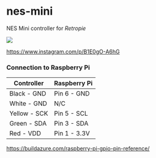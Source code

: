 # nes-mini
NES Mini controller for *Retropie*

![](https://lh3.googleusercontent.com/1MuaA7bW4KBUV2KLEFjmfDw7hFjSyk5HTJSPWEuIZQ1XwD9bnTrXSDeR_yeZ3iO2dLTFzAZ_GegNO0zjOfLJvOF0dtfKMnAVA7fxZ671bw4E_WN7umnOAB8-BC9ZFXpuybS4SrDZyNyoNVRQZ_Q4ZbM-4DdihXG_Ry0SbtSjBm8_k4H-a8SMfxbfaZhlxXYcUhPjf_usPu7UcrzNnGe7n_XHklw3FWwul9Eg17faoQqeew3Hm6fXbJDYR9tz37Bl8v4fKK3GuPELwLrxVkfcWNDw-YcOQ17F-eoJjntZ4znsQCVX3YPSBGM9mtEQz0APeTmyfpAZmDMgkt2nTto5sYNTi2ZeKqh4Lv5SopBeKgz00w03Om7YUMFya8wFqsy3orG_4T1x5zxL1zO29M5Li1_ovYwqLQtn4xmWqP-SkvICftzN_2orTmWzISZGOJBlenuTcEO8sfQsxjwA2lHFAaHUflRmrQZYYKwW9WQuSd_d_5X_JeptCRCpIINL0X1t73OEfr1-MarI8QJ8XdUxsPEa8FDh7BQtqCY_zWvhg0pHc8HTQt7_uhbg6T2heGbqfZ16RD1wWl_NBS8kzctJavp7KolfskjxtIYZBJto2AZvj3agmbvV2gLYB1T_44YfZO1BbNWK4Fa8JtsPzjZ0XfhQAQZ72FK0=w501-h667-no)

https://www.instagram.com/p/B1E0gO-A6hG

### Connection to Raspberry Pi
| Controller  | Raspberry Pi  |
| ------------ | ------------ |
|Black   - GND   |  Pin 6 - GND |
|White  - GND   |  N/C |
|Yellow - SCK   |  Pin 5 - SCL |
|Green  - SDA   |  Pin 3 - SDA |
|Red     - VDD   |  Pin 1 - 3.3V |

https://buildazure.com/raspberry-pi-gpio-pin-reference/

